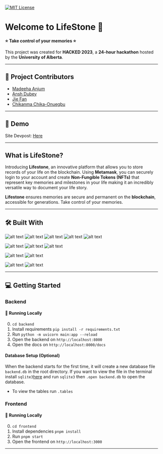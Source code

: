 
[![MIT License](https://img.shields.io/badge/License-MIT-green.svg)](https://choosealicense.com/licenses/mit/)

# Welcome to LifeStone 👋

**:star: Take control of your memories :star:**

This project was created for **HACKED 2023**, a **24-hour hackathon** hosted by the **University of Alberta**.

---

## :handshake: Project Contributors

- [Madeeha Anjum](https://github.com/Madeeha-Anjum)
- [Ansh Dubey](https://github.com/AnshDubey1999)
- [Jie Fan](https://github.com/Jie-F)
- [Chikanma Chika-Onuegbu](https://github.com/Chikanma681)

---

## :rocket: Demo

Site Devpost: [Here](https://devpost.com/software/lifestone)

---

## What is LifeStone?

Introducing **Lifestone**, an innovative platform that allows you to store records of your life on the blockchain. Using **Metamask**, you can securely login to your account and create **Non-Fungible Tokens (NFTs)** that represent key memories and milestones in your life making it an incredibly versatile way to document your life story.

**Lifestone** ensures memories are secure and permanent on the **blockchain**, accessible for generations. Take control of your memories.

---

## :hammer_and_wrench: Built With

<!-- make all img inline block -->
![alt text](https://img.shields.io/badge/metamask-4A90E2?style=for-the-badge&logo=metamask&logoColor=white "metamask badge metamask") ![alt text](https://img.shields.io/badge/react-20232A?style=for-the-badge&logo=react&logoColor=61DAFB "react badge react") ![alt text](https://img.shields.io/badge/emotion-DB7093?style=for-the-badge&logo=emotion&logoColor=white "emotion badge emotion") ![alt text](https://img.shields.io/badge/three.js-000000?style=for-the-badge&logo=three.js&logoColor=white "three.js badge three.js") ![alt text](https://img.shields.io/badge/greenstock-058DC7?style=for-the-badge&logo=greenstock&logoColor=white "greenstock badge greenstock")

![alt text](https://img.shields.io/badge/fastapi-109989?style=for-the-badge&logo=fastapi&logoColor=white "fastapi badge fastapi")  ![alt text](https://img.shields.io/badge/python-3776AB?style=for-the-badge&logo=python&logoColor=white "python badge python") ![alt text](https://img.shields.io/badge/sqlite3-00=3B57?style=for-the-badge&logo=sqlite&logoColor=white "sqlite3 badge sqlite3")

![alt text](https://img.shields.io/badge/ethereum-3C3C3D?style=for-the-badge&logo=ethereum&logoColor=white "ethereum badge ethereum") ![alt text](https://img.shields.io/badge/solidity-363636?style=for-the-badge&logo=solidity&logoColor=white "solidity badge solidity")

![alt text](https://img.shields.io/badge/web3.js-050505?style=for-the-badge&logo=web3.js&logoColor=white "web3.js badge web3.js") ![alt text](https://img.shields.io/badge/ethers.js-333333?style=for-the-badge&logo=ethers.js&logoColor=white "ethers.js badge ethers.js")  

---

## :computer: Getting Started

### Backend

#### :runner: Running Locally

0. `cd backend`
1. Install requirements `pip install -r requirements.txt`
2. Run `python -m uvicorn main:app --reload`
3. Open the backend on `http://localhost:8000`
4. Open the docs on `http://localhost:8000/docs`

#### Database Setup (Optional)

When the backend starts for the first time, it will create a new database file `backend.db` in the root directory. If you want to view the file in the terminal install `sqlite3`[here](https://www.kiltandcode.com/2021/01/21/how-to-install-and-use-sqlite-on-windows/) and run `sqlite3` then `.open backend.db` to open the database.

- To view the tables run `.tables`

### Frontend

#### :running: Running Locally

0. `cd frontend`
1. Install dependencies `pnpm install`
2. Run `pnpm start`
3. Open the frontend on `http://localhost:3000`

---
